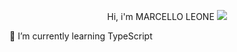 
<p align='center'>
 <i class="fa-solid fa-house"></i>  Hi, i'm MARCELLO LEONE

  <a href="https://www.linkedin.com/in/marcelloleone975">
    <img src="https://img.shields.io/badge/linkedin-%230077B5.svg?&style=for-the-badge&logo=linkedin&logoColor=white" />
  </a>

 🌱 I’m currently learning TypeScript
</p>
